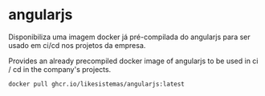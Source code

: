 # angularjs

Disponibiliza uma imagem docker já pré-compilada do angularjs para ser usado em ci/cd nos projetos da empresa.

Provides an already precompiled docker image of angularjs to be used in ci / cd in the company's projects.

```docker
docker pull ghcr.io/likesistemas/angularjs:latest
```
